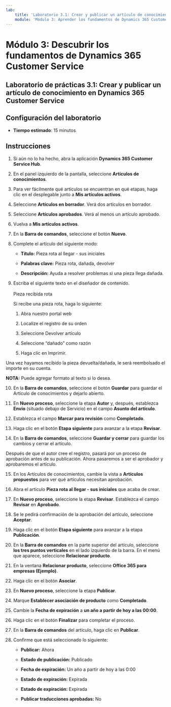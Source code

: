 ```yaml
---
lab:
    title: 'Laboratorio 3.1: Crear y publicar un artículo de conocimiento en Dynamics 365 Customer Service'
    module: 'Módulo 3: Aprender los fundamentos de Dynamics 365 Customer Service'
---
```


Módulo 3: Descubrir los fundamentos de Dynamics 365 Customer Service
========================

## Laboratorio de prácticas 3.1: Crear y publicar un artículo de conocimiento en Dynamics 365 Customer Service

## Configuración del laboratorio

  - **Tiempo estimado**: 15 minutos

## Instrucciones

1. Si aún no lo ha hecho, abra la aplicación **Dynamics 365 Customer Service Hub**. 

2. En el panel izquierdo de la pantalla, seleccione **Artículos de conocimientos**. 

3. Para ver fácilmente qué artículos se encuentran en qué etapas, haga clic en el desplegable junto a **Mis artículos activos**. 

4. Seleccione **Artículos en borrador**. Verá dos artículos en borrador.

5. Seleccione **Artículos aprobados**. Verá al menos un artículo aprobado. 

6. Vuelva a **Mis artículos activos**.

7. En la **Barra de comandos**, seleccione el botón **Nuevo**. 

8. Complete el artículo del siguiente modo:

	- **Título:** Pieza rota al llegar - sus iniciales

	- **Palabras clave:** Pieza rota, dañada, devolver

	- **Descripción:** Ayuda a resolver problemas si una pieza llega dañada. 

9. Escriba el siguiente texto en el diseñador de contenido.   
‎  
‎	Pieza recibida rota

	Si recibe una pieza rota, haga lo siguiente:

	1. Abra nuestro portal web

	2. Localize el registro de su orden

	3. Seleccione Devolver artículo

	4. Seleccione “dañado” como razón

	5. Haga clic en Imprimir.

Una vez hayamos recibido la pieza devuelta/dañada, le será reembolsado el importe en su cuenta.

**NOTA:** Puede agregar formato al texto si lo desea. 

10. En la **Barra de comandos**, seleccione el botón **Guardar** para guardar el Artículo de conocimientos y dejarlo abierto. 

11. En **Nuevo proceso**, seleccione la etapa **Autor** y, después, establezca **Envío** (situado debajo de Servicio) en el campo **Asunto del artículo**. 

12. Establezca el campo **Marcar para revisión** como **Completado**.

13. Haga clic en el botón **Etapa siguiente** para avanzar a la etapa **Revisar**.

14. En la **Barra de comandos**, seleccione **Guardar y cerrar** para guardar los cambios y cerrar el artículo.

Después de que el autor cree el registro, pasará por un proceso de aprobación antes de su publicación. Ahora pasaremos a ser el aprobador y aprobaremos el artículo. 

15. En los Artículos de conocimientos, cambie la vista a **Artículos propuestos** para ver qué artículos necesitan aprobación. 

16. Abra el artículo **Pieza rota al llegar - sus iniciales** que acaba de crear.

17. En **Nuevo proceso**, seleccione la etapa **Revisar**. Establezca el campo **Revisar** en **Aprobado**.

18. Se le pedirá confirmación de la aprobación del artículo, seleccione **Aceptar**. 

19. Haga clic en el botón **Etapa siguiente** para avanzar a la etapa **Publicación**. 

20. En la **Barra de comandos** en la parte superior del artículo, seleccione **los tres puntos verticales** en el lado izquierdo de la barra. En el menú que aparece, seleccione **Relacionar producto**. 

21. En la ventana **Relacionar producto**, seleccione **Office 365 para empresas (Ejemplo)**.

22. Haga clic en el botón **Asociar**. 

23. En **Nuevo proceso**, seleccione la etapa **Publicar**. 

24. Marque **Establecer asociación de producto** como **Completado**. 

25. Cambie la **Fecha de expiración** a **un año a partir de hoy a las 00:00**. 

26. Haga clic en el botón **Finalizar** para completar el proceso. 

27. En la **Barra de comandos** del artículo, haga clic en **Publicar**. 

28. Confirme que está seleccionado lo siguiente:

	- **Publicar:** Ahora

	- **Estado de publicación:** Publicado

	- **Fecha de expiración:** Un año a partir de hoy a las 0:00

	- **Estado de expiración:** Expirada

	- **Estado de expiración:** Expirada

	- **Publicar traducciones aprobadas:** No


